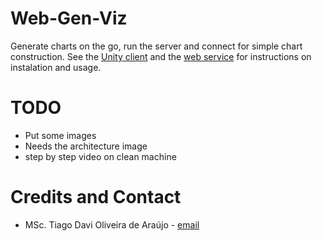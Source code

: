 # Web-Gen-Viz
Generate charts on the go, run the server and connect for simple chart construction.
See the [Unity client](https://github.com/tiagodavi70/Web-Gen-Viz/tree/master/unity-client) and the [web service](https://github.com/tiagodavi70/Web-Gen-Viz/tree/master/chart-generation-service/) for instructions on instalation and usage.


# TODO
* Put some images
* Needs the architecture image
* step by step video on clean machine

# Credits and Contact
* MSc. Tiago Davi Oliveira de Araújo - [email](tiagodavi70@gmail.com)
